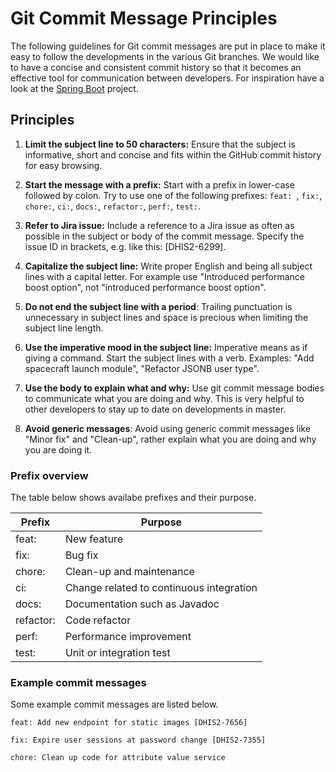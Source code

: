 # Git Commit Message Principles

The following guidelines for Git commit messages are put in place to make it easy to follow the developments in the various Git branches. We would like to have a concise and consistent commit history so that it becomes an effective tool for communication between developers. For inspiration have a look at the [Spring Boot](https://github.com/spring-projects/spring-boot/commits/master) project.


## Principles

1. **Limit the subject line to 50 characters:** Ensure that the subject is informative, short and concise and fits within the GitHub commit history for easy browsing.

2. **Start the message with a prefix:** Start with a prefix in lower-case followed by colon. Try to use one of the following prefixes: `feat: `, `fix:`, `chore:`, `ci:`, `docs:`, `refactor:`, `perf:`, `test:`.

3. **Refer to Jira issue:** Include a reference to a Jira issue as often as possible in the subject or body of the commit message. Specify the issue ID in brackets, e.g. like this: [DHIS2-6299].

3. **Capitalize the subject line:** Write proper English and being all subject lines with a capital letter. For example use  "Introduced performance boost option", not "introduced performance boost option".

4. **Do not end the subject line with a period**: Trailing punctuation is unnecessary in subject lines and space is precious when limiting the subject line length.

5. **Use the imperative mood in the subject line:** Imperative means as if giving a command. Start the subject lines with a verb. Examples: "Add spacecraft launch module", "Refactor JSONB user type".

6. **Use the body to explain what and why:** Use git commit message bodies to communicate what you are doing and why. This is very helpful to other developers to stay up to date on developments in master.

7. **Avoid generic messages**: Avoid using generic commit messages like "Minor fix" and "Clean-up", rather explain what you are doing and why you are doing it.

### Prefix overview

The table below shows availabe prefixes and their purpose.

Prefix | Purpose
--- | ---
feat: | New feature
fix: | Bug fix
chore: | Clean-up and maintenance
ci: | Change related to continuous integration
docs: | Documentation such as Javadoc
refactor: | Code refactor
perf: | Performance improvement
test: | Unit or integration test

### Example commit messages

Some example commit messages are listed below.

    feat: Add new endpoint for static images [DHIS2-7656]

    fix: Expire user sessions at password change [DHIS2-7355]

    chore: Clean up code for attribute value service
